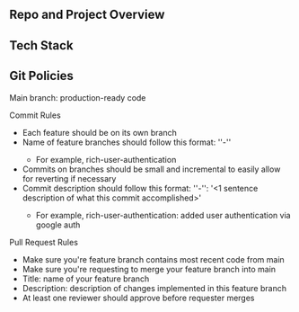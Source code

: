 ## Repo and Project Overview

## Tech Stack

## Git Policies

Main branch: production-ready code

Commit Rules

- Each feature should be on its own branch
- Name of feature branches should follow this format: '<firstname>'-'<very brief description of feature>'
  - For example, rich-user-authentication
- Commits on branches should be small and incremental to easily allow for reverting if necessary
- Commit description should follow this format: '<first-name>'-'<very brief description of feature>': '<1 sentence description of what this commit accomplished>'
  - For example, rich-user-authentication: added user authentication via google auth

Pull Request Rules

- Make sure you're feature branch contains most recent code from main
- Make sure you're requesting to merge your feature branch into main
- Title: name of your feature branch
- Description: description of changes implemented in this feature branch
- At least one reviewer should approve before requester merges
